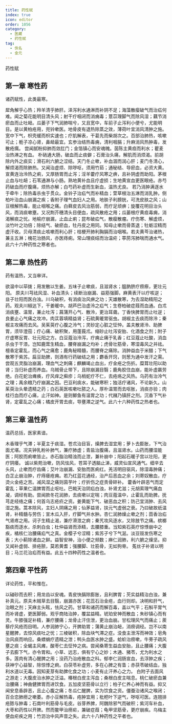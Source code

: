 ```yaml
---
title: 药性赋
index: true
icon: editor
order: 1056
category:
  - 医藏
  - 药性赋
tag:
  - 佚名
  - 金元
---
```


药性赋  

## 第一章  寒性药  

诸药赋性，此类最寒。  

犀角解乎心热；羚羊清乎肺肝。泽泻利水通淋而补阴不足；海藻散瘿破气而治疝何难。闻之菊花能明目清头风；射干疗咽闭而消痈毒；薏苡理脚气而除风湿；藕节消瘀血而止吐衄。瓜蒌子下气润肺喘兮，又且宽中，车前子止泻利小便兮，尤能明目。是以黄柏疮用，兜铃嗽医。地骨皮有退热除蒸之效，薄荷叶宜消风清肿之施。宽中下气，枳壳缓而枳实速也；疗肌解表，干葛先而柴胡次之。百部治肺热，咳嗽可止；栀子凉心肾，鼻衄最宜。玄参治结热毒痈，清利咽膈；升麻消风热肿毒，发散疮痍。 尝闻腻粉抑肺而敛肛门；金箔镇心而安魂魄。茵陈主黄疸而利水；瞿麦治热淋之有血。 朴硝通大肠，破血而止痰僻；石膏治头痛，解肌而消烦渴。前胡除内外之痰实；滑石利六腑之涩结。天门冬止嗽，补血涸而润心肝；麦门冬清心，解烦渴而除肺热。又闻治虚烦、除哕呕，须用竹茹；通秘结、导瘀血，必资大黄。宣黄连治泠热之痢，又厚肠胃而止泻；淫羊藿疗风寒之痹，且补阴虚而助阳。茅根止血与吐衄；石苇通淋与小肠。熟地黄补血且疗虚损；生地黄宣血更医眼疮。赤芍药破血而疗腹痛，烦热亦解；白芍药补虚而生新血，温热尤良。 若乃消肿满逐水于牵牛；除热毒杀虫于贯众。金铃子治疝气而补精血；萱草根治五淋而消乳肿。侧柏叶治血山崩漏之疾；香附子理气血妇人之用。地肤子利膀胱，可洗皮肤之风；山豆根解热毒，能止咽喉之痛。白藓皮去风治筋弱，而疗足顽痹；旋覆花明目治头风，而消痰嗽壅。又况荆芥穗清头目便血，疏风散疮之用；瓜蒌根疗黄疸毒痈，消渴解痰之忧。地榆疗崩漏，止血止痢；昆布破疝气，散瘿散瘤。疗伤寒、解虚烦，淡竹叶之功倍；除结气、破瘀血，牡丹皮之用同。知母止嗽而骨蒸退；牡蛎涩精而虚汗收。贝母清痰止咳嗽而利心肝；桔梗开肺利胸膈而治咽喉。若夫黄芩治诸热，兼主五淋；槐花治肠风，亦医痔痢。常山理痰结而治温疟；葶苈泻肺喘而通水气。此六十六种药性之寒者也。  

## 第二章 热性药  

药有温热，又当审详。  

欲温中以荜拨；用发散以生姜。五味子止嗽痰，且滋肾水；腽肭脐疗痨瘵，更壮元阳。 原夫川芎祛风湿、补血清头；续断治崩漏、益筋强脚。麻黄表汗以疗咳逆；韭子壮阳而医白浊。川乌破积，有消痰治风痹之功；天雄散寒，为去湿助精阳之药。观夫川椒达下，干姜暖中。胡芦巴治虚泠之疝气；生卷柏破症葭而血通。白朮消痰壅、温胃，兼止吐泻；菖蒲开心气、散泠，更治耳聋。丁香快脾胃而止吐逆；良姜止心气痛之攻冲。肉苁蓉填精益肾；石硫黄暖胃驱虫。胡椒主去痰而除泠；秦椒主攻痛而去风。吴茱萸疗心腹之泠气；灵砂定心脏之怔忡。盖夫散肾泠、助脾胃，须毕澄茄；疗心痛、破积聚，用蓬莪朮。缩砂止吐泻安胎、化酒食之剂；附子疗虚寒反胃、壮元阳之方。白豆蔻治泠泻，疗痈止痛于乳香；红豆蔻止吐酸，消血杀虫于干漆。岂知鹿茸生精血，腰脊崩漏之均补；虎骨壮筋骨，寒湿毒风之并祛。檀香定霍乱，而心气之痛愈；鹿角秘精髓，而腰脊之痛除。消肿益血于米醋；下气散寒于紫苏。扁豆助脾，则酒有行药破结之用；麝香开窍，则葱为通中发汗之需。尝观五灵脂治崩漏，理血气之刺痛；麒麟竭止血出，疗金疮之伤折。糜茸壮阳以助肾；当归补虚而养血。乌贼骨止带下，且除崩漏目翳；鹿角胶住血崩，能补虚羸劳绝。白花蛇治瘫痪，疗风痒之癣疹；乌梢蛇疗不仁，去疮疡之风热。乌药有治泠气之理；禹余粮乃疗崩漏之因。巴豆利痰水，能破寒积；独活疗诸风，不论新久。山茱萸治头晕遗精之药；白石英医咳嗽吐脓之人。厚朴温胃而去呕胀，消痰亦验；肉桂行血而疗心痛，止汗如神。是则鲫鱼有温胃之功；代赭乃镇肝之剂。沉香下气补肾，定霍乱之心痛；橘皮开胃去痰，导壅滞之逆气。此六十六种药性之热者也。  

## 第三章 温性药  

温药总括，医家素谙。  

木香理乎气滞；半夏主于痰湿。苍朮治目盲，燥脾去湿宜用；萝卜去膨胀，下气治面尤堪。况夫钟乳粉补肺气，兼疗肺虚；青盐治腹痛，且滋肾水。山药而腰湿能医；阿胶而痢嗽皆止。赤石脂治精浊而止泄，兼补崩中；阳起石暖子宫以壮阳，更疗阴痿。 诚以紫苑治嗽，防风怯风，苍耳子透脑止涕，威灵仙宣风通气。细辛去头风，止嗽而疗齿痛；艾叶治崩漏、安胎而医痢红。羌活明目驱风，除湿毒肿痛；白芷止崩治肿，疗痔瘘疮痈。若乃红蓝花通经，治产后恶血之余；刘寄奴散血，疗烫火金疮之苦。减风湿之痛则茵芋叶；疗折伤之症责骨碎补。 藿香叶辟恶气而定霍乱；草果仁温脾胃而止呕吐。巴戟天治阴疝白浊，补肾尤滋；元胡索理气痛血凝，调经有助。尝闻款冬花润肺，去痰嗽以定喘；肉豆蔻温中，止霍乱而助脾。抚芎走经络之痛；何首乌志疮疥之资。姜黄能下气、破恶血之积；防己宜消肿、去风湿之施。蒿本除风，主妇人阴痛之用；仙茅益肾，扶元气虚弱之衰。乃曰破故纸温肾，补精髓与劳伤；宣木瓜入肝，疗脚气并水肿。杏仁润肺燥止嗽之剂；茴香治疝气肾疼之用。诃子生精止渴，兼疗滑泄之痾；秦艽攻风逐水，又除肢节之痛。槟榔豁痰而逐水，杀刺白虫；杜仲益肾而添精，去腰膝重。当知紫石英疗惊悸崩中之疾，橘核仁治腰痛疝气之真。金樱子兮涩精；紫苏子兮下气涎。淡豆豉发伤寒之表；大小蓟除诸血之鲜。益智安神，治小便之频数；麻仁润肺，利六腑之燥坚。抑又闻补虚弱、排疮脓，莫若黄耆；强腰脚、壮筋骨，无如狗脊。 菟丝子补肾以明目；马兰花治疝而有益。此五十四种药性之温者也。  

## 第四章 平性药  

详论药性，平和惟在。  

以磠砂而去积；用龙齿以安魂。青皮快膈除膨胀，且利脾胃；芡实益精治白浊，兼补真元。原夫木贼草去目翳，崩漏亦医；花蕊石治金疮，血行则却。决明和肝气，治眼之剂；天麻主头眩，怯风之药。甘草和诸药而解百毒，盖以气平；石斛平胃气而补肾虚，更医脚弱。观乎商陆治肿，覆盆益精。琥珀安神而散血；朱砂镇心而有灵。牛膝强足补精，兼疗腰痛；龙骨止汗住泄，更治血崩。甘松理风气而痛止；蒺藜疗风疮而目明。人参润肺宁心，开脾助胃；蒲黄止崩治衄，消痨调经。岂不以南星醒脾，去惊风痰吐之忧；三棱破积，除血块气滞之症。没食主泄泻而神效；皂角治风痰而响应。桑螵蛸疗遗精之泄；鸭头血医水肿之盛。蛤蚧治痨嗽，牛蒡子疏风壅之痰；全蝎主风瘫，酸枣仁去怔忡之病。尝闻桑寄生益血安胎，且止腰痛；大腹子去膨下气，亦令胃和。小草、远志，俱有宁心之妙；木通、猪苓，尤为利水之多。莲肉有清心醒脾之用；没药乃治疮散血之科。郁李仁润肠宣血，去浮肿之疾；茯神宁心益智，除惊悸之痾。白茯苓补虚劳，多在心脾之有眚；赤茯苓破结血，独利水道以无毒。因知麦芽有助脾化食之功；小麦有止汗养心之力。 白附子去面风之游走；大腹皮治水肿之泛溢。椿根白皮主泻血；桑根白皮主喘息。桃仁破瘀血兼治腰痛；神曲健脾胃而进饮食。五加皮坚筋骨以立行；柏子仁养心神而有益。抑又闻安息香辟恶，且止心腹之痛；冬瓜仁醒脾，实为饮食之资。僵蚕治诸风之喉闭；百合恋肺痨之嗽萎。赤小豆解热毒，疮肿宜用；枇杷叶下逆气，哕呕可医。连翘排疮脓与肿毒；石南叶利筋骨与毛皮。谷芽养脾，阿魏除邪气而破积；紫河车补血，大枣和药性以开脾。然而鳖甲治痨疟，兼破症葭；龟甲坚筋骨，更疗崩疾。乌梅主便血疟疾之用；竹沥治中风声音之失。此六十八种药性之平者也。  
